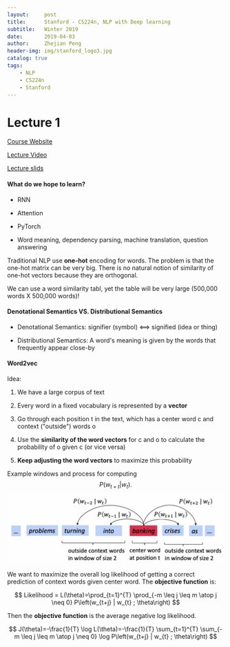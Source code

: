 ```yaml
---
layout:     post
title:      Stanford - CS224n, NLP with Deep learning
subtitle:   Winter 2019
date:       2019-04-03
author:     Zhejian Peng
header-img: img/stanford_logo3.jpg
catalog: true
tags:
    - NLP
    - CS224n
    - Stanford
---
```


<!-- Add math equation API -->

<script src='https://cdnjs.cloudflare.com/ajax/libs/mathjax/2.7.5/MathJax.js?config=TeX-MML-AM_CHTML' async></script>

# Lecture 1
[Course Website](http://web.stanford.edu/class/cs224n/)

[Lecture Video](http://onlinehub.stanford.edu/cs224)

[Lecture slids](http://web.stanford.edu/class/cs224n/slides/cs224n-2019-lecture01-wordvecs1.pdf)

#### What do we hope to learn?
- RNN

- Attention

- PyTorch

- Word meaning, dependency parsing, machine translation, question answering

 

Traditional NLP use **one-hot** encoding for words.
The problem is that the one-hot matrix can be very big.
There is no natural notion of similarity of one-hot vectors because they are orthogonal.

We can use a word similarity tabl, yet the table will be very large (500,000 words X 500,000 words)!

#### Denotational Semantics VS. Distributional Semantics

- Denotational Semantics: signifier (symbol) ⟺ signified (idea or thing)

- Distributional Semantics: A word's meaning is given by the words that frequently appear close-by


#### Word2vec
Idea:

1. We have a large corpus of text

2. Every word in a fixed vocabulary is represented by a **vector**

3. Go through each position t in the text, which has a center word c and context ("outside") words o

4. Use the **similarity of the word vectors** for c and o to calculate the probability of o given c (or vice versa)

5. **Keep adjusting the word vectors** to maximize this probability

Example windows and process for computing $${P(w_{t+t} | w_t)}.$$
![-](https://raw.githubusercontent.com/JazzikPeng/jazzikpeng.github.io/master/img/CS224n_Stanford/SS1.png)

We want to maximize the overall log likelihood of getting a correct prediction of context words given center word. The **objective function** is:

$$ Likelihood = L(\theta)=\prod_{t=1}^{T} \prod_{-m \leq j \leq m \atop j \neq 0} P\left(w_{t+j} | w_{t} ; \theta\right) $$

Then the **objective function** is the average negative log likelihood.

$$ J(\theta)=-\frac{1}{T} \log L(\theta)=-\frac{1}{T} \sum_{t=1}^{T} \sum_{-m \leq j \leq m \atop j \neq 0} \log P\left(w_{t+j} | w_{t} ; \theta\right) $$

